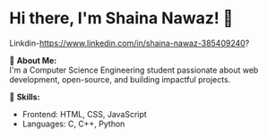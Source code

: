 # Hi there, I'm Shaina Nawaz! 👋
Linkdin-https://www.linkedin.com/in/shaina-nawaz-385409240?

🔹 **About Me:**  
I'm a Computer Science Engineering student passionate about web development, open-source, and building impactful projects.

🔹 **Skills:**  
- Frontend: HTML, CSS, JavaScript  
- Languages: C, C++, Python  

